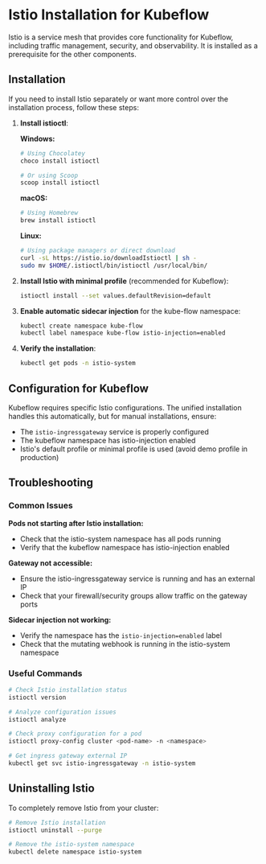 # Istio Installation for Kubeflow

Istio is a service mesh that provides core functionality for Kubeflow, including traffic management, security, and observability. It is installed as a prerequisite for the other components.

## Installation

If you need to install Istio separately or want more control over the installation process, follow these steps:

1. **Install istioctl**:

   **Windows:**
   ```powershell
   # Using Chocolatey
   choco install istioctl

   # Or using Scoop
   scoop install istioctl
   ```

   **macOS:**
   ```bash
   # Using Homebrew
   brew install istioctl
   ```

   **Linux:**
   ```bash
   # Using package managers or direct download
   curl -sL https://istio.io/downloadIstioctl | sh -
   sudo mv $HOME/.istioctl/bin/istioctl /usr/local/bin/
   ```

2. **Install Istio with minimal profile** (recommended for Kubeflow):
   ```bash
   istioctl install --set values.defaultRevision=default
   ```

3. **Enable automatic sidecar injection** for the kube-flow namespace:
   ```bash
   kubectl create namespace kube-flow
   kubectl label namespace kube-flow istio-injection=enabled
   ```

4. **Verify the installation**:
   ```bash
   kubectl get pods -n istio-system
   ```

## Configuration for Kubeflow

Kubeflow requires specific Istio configurations. The unified installation handles this automatically, but for manual installations, ensure:

- The `istio-ingressgateway` service is properly configured
- The kubeflow namespace has istio-injection enabled
- Istio's default profile or minimal profile is used (avoid demo profile in production)

## Troubleshooting

### Common Issues

**Pods not starting after Istio installation:**
- Check that the istio-system namespace has all pods running
- Verify that the kubeflow namespace has istio-injection enabled

**Gateway not accessible:**
- Ensure the istio-ingressgateway service is running and has an external IP
- Check that your firewall/security groups allow traffic on the gateway ports

**Sidecar injection not working:**
- Verify the namespace has the `istio-injection=enabled` label
- Check that the mutating webhook is running in the istio-system namespace

### Useful Commands

```bash
# Check Istio installation status
istioctl version

# Analyze configuration issues
istioctl analyze

# Check proxy configuration for a pod
istioctl proxy-config cluster <pod-name> -n <namespace>

# Get ingress gateway external IP
kubectl get svc istio-ingressgateway -n istio-system
```

## Uninstalling Istio

To completely remove Istio from your cluster:

```bash
# Remove Istio installation
istioctl uninstall --purge

# Remove the istio-system namespace
kubectl delete namespace istio-system
```